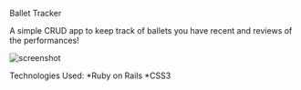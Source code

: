 Ballet Tracker

A simple CRUD app to keep track of ballets you have recent and reviews of the performances!

![screenshot](https://i.imgur.com/jrNG6Kc.png)

Technologies Used:
*Ruby on Rails
*CSS3
